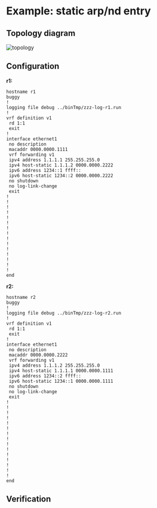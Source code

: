 # Example: static arp/nd entry

## **Topology diagram**

![topology](/img/conn-eth10.tst.png)

## **Configuration**

**r1:**
```
hostname r1
buggy
!
logging file debug ../binTmp/zzz-log-r1.run
!
vrf definition v1
 rd 1:1
 exit
!
interface ethernet1
 no description
 macaddr 0000.0000.1111
 vrf forwarding v1
 ipv4 address 1.1.1.1 255.255.255.0
 ipv4 host-static 1.1.1.2 0000.0000.2222
 ipv6 address 1234::1 ffff::
 ipv6 host-static 1234::2 0000.0000.2222
 no shutdown
 no log-link-change
 exit
!
!
!
!
!
!
!
!
!
!
!
!
!
!
!
end
```

**r2:**
```
hostname r2
buggy
!
logging file debug ../binTmp/zzz-log-r2.run
!
vrf definition v1
 rd 1:1
 exit
!
interface ethernet1
 no description
 macaddr 0000.0000.2222
 vrf forwarding v1
 ipv4 address 1.1.1.2 255.255.255.0
 ipv4 host-static 1.1.1.1 0000.0000.1111
 ipv6 address 1234::2 ffff::
 ipv6 host-static 1234::1 0000.0000.1111
 no shutdown
 no log-link-change
 exit
!
!
!
!
!
!
!
!
!
!
!
!
!
!
!
end
```

## **Verification**
